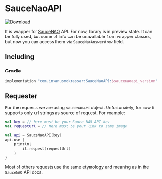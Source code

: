 # SauceNaoAPI

 [ ![Download](https://api.bintray.com/packages/insanusmokrassar/SauceNaoAPI/saucenaoapi/images/download.svg) ](https://bintray.com/insanusmokrassar/SauceNaoAPI/saucenaoapi/_latestVersion)

It is wrapper for [SauceNAO](https://saucenao.com/) API. For now, library is
in preview state. It can be fully used, but some of info can be unavailable from
wrapper classes, but now you can access them via `SauceNaoAnswer#row` field.

## Including

### Gradle

```groovy
implementation "com.insanusmokrassar:SauceNaoAPI:$saucenaoapi_version"
```

## Requester

For the requests we are using `SauceNaoAPI` object. Unfortunately, for now it
supports only url strings as source of request. For example:

```kotlin
val key = // here must be your Sauce NAO API key
val requestUrl = // here must be your link to some image

val api = SauceNaoAPI(key)
api.use {
    println(
        it.request(requestUrl)
    )
}
```

Most of others requests use the same etymology and meaning as in the
`SauceNAO` API docs.

